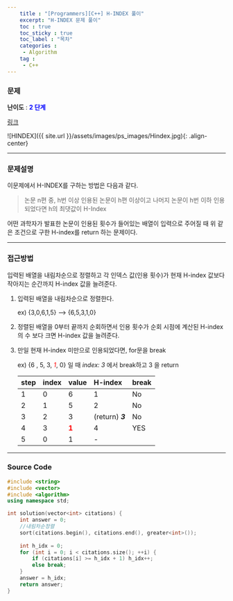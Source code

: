 ```yaml
---
    title : "[Programmers][C++] H-INDEX 풀이"
    excerpt: "H-INDEX 문제 풀이"
    toc : true
    toc_sticky : true
    toc_label : "목차"
    categories :
     - Algorithm
    tag :
     - C++
---
```

### 문제
**난이도** : <span style="color:blue">**2 단계**</span>

[링크](https://programmers.co.kr/learn/courses/30/lessons/42747)


![HINDEX]({{ site.url }}/assets/images/ps_images/Hindex.jpg){: .align-center}

------
### 문제설명

이문제에서 H-INDEX를 구하는 방법은 다음과 같다.

>논문 n편 중, h번 이상 인용된 논문이 h편 이상이고 나머지 논문이 h번 이하 인용되었다면 h의 최댓값이 H-Index

어떤 과학자가 발표한 논문이 인용된 횟수가 들어있는 배열이 입력으로 주어질 때 위 같은 조건으로 구한 H-index를 return 하는 문제이다.

------
### 접근방법

입력된 배열을 내림차순으로 정렬하고 각 인덱스 값(인용 횟수)가 현재 H-index 값보다 작아지는 순간까지 H-index 값을 늘려준다.

1. 입력된 배열을 내림차순으로 정렬한다.
    
    ex) {3,0,6,1,5} --> {6,5,3,1,0}

2. 정렬된 배열을 0부터 끝까지 순회하면서 인용 횟수가 순회 시점에 계산된 H-index의 수 보다 크면 H-index 값을 늘려준다.
3. 만일 현재 H-index 미만으로 인용되었다면, for문을 break

    ex) 
     {6 , 5, 3, <span style="color:red">*1*</span>, 0} 일 때 *index: 3* 에서 break하고 3 을 return


    |step  |  index |value| H-index | break
    |:--- |:--- |:----|:-----|:---|
     1|0    |   6 | 1|No
    |2|1    |5|     2|No
    |3|2    |3|      (return) ***3***|No
    |4|3    |<span style="color:red">**1**</span>|      4       | YES
    |5|0    |1|             -|

------

### Source Code
```c++
#include <string>
#include <vector>
#include <algorithm>
using namespace std;

int solution(vector<int> citations) {
    int answer = 0;
    //내림차순정렬
    sort(citations.begin(), citations.end(), greater<int>());
        
    int h_idx = 0;
    for (int i = 0; i < citations.size(); ++i) {
        if (citations[i] >= h_idx + 1) h_idx++;
        else break;
    }
    answer = h_idx;
    return answer;
}
```